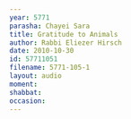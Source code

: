 ```yaml
---
year: 5771
parasha: Chayei Sara
title: Gratitude to Animals
author: Rabbi Eliezer Hirsch
date: 2010-10-30
id: 57711051
filename: 5771-105-1
layout: audio
moment: 
shabbat: 
occasion: 
---
```

